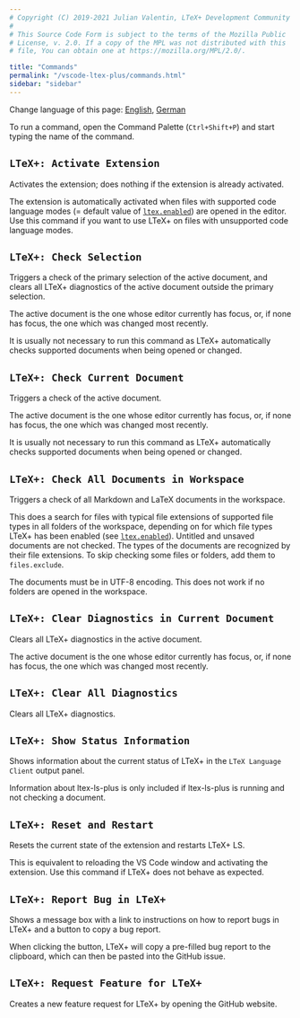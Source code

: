 ```yaml
---
# Copyright (C) 2019-2021 Julian Valentin, LTeX+ Development Community
#
# This Source Code Form is subject to the terms of the Mozilla Public
# License, v. 2.0. If a copy of the MPL was not distributed with this
# file, You can obtain one at https://mozilla.org/MPL/2.0/.

title: "Commands"
permalink: "/vscode-ltex-plus/commands.html"
sidebar: "sidebar"
---
```


Change language of this page: [English](commands.html), [German](commands-de.html)

<!-- ltex: language=en-US -->

To run a command, open the Command Palette (`Ctrl+Shift+P`) and start typing the name of the command.

## `LTeX+: Activate Extension`

Activates the extension; does nothing if the extension is already activated.

The extension is automatically activated when files with supported code language modes (= default value of [`ltex.enabled`](../settings.html#ltexenabled)) are opened in the editor. Use this command if you want to use LTeX+ on files with unsupported code language modes.

## `LTeX+: Check Selection`

Triggers a check of the primary selection of the active document, and clears all LTeX+ diagnostics of the active document outside the primary selection.

The active document is the one whose editor currently has focus, or, if none has focus, the one which was changed most recently.

It is usually not necessary to run this command as LTeX+ automatically checks supported documents when being opened or changed.

## `LTeX+: Check Current Document`

Triggers a check of the active document.

The active document is the one whose editor currently has focus, or, if none has focus, the one which was changed most recently.

It is usually not necessary to run this command as LTeX+ automatically checks supported documents when being opened or changed.

## `LTeX+: Check All Documents in Workspace`

Triggers a check of all Markdown and LaTeX documents in the workspace.

This does a search for files with typical file extensions of supported file types in all folders of the workspace, depending on for which file types LTeX+ has been enabled (see [`ltex.enabled`](../settings.html#ltexenabled)). Untitled and unsaved documents are not checked. The types of the documents are recognized by their file extensions. To skip checking some files or folders, add them to `files.exclude`.

The documents must be in UTF-8 encoding. This does not work if no folders are opened in the workspace.

## `LTeX+: Clear Diagnostics in Current Document`

Clears all LTeX+ diagnostics in the active document.

The active document is the one whose editor currently has focus, or, if none has focus, the one which was changed most recently.

## `LTeX+: Clear All Diagnostics`

Clears all LTeX+ diagnostics.

## `LTeX+: Show Status Information`

Shows information about the current status of LTeX+ in the `LTeX Language Client` output panel.

Information about ltex-ls-plus is only included if ltex-ls-plus is running and not checking a document.

## `LTeX+: Reset and Restart`

Resets the current state of the extension and restarts LTeX+ LS.

This is equivalent to reloading the VS Code window and activating the extension. Use this command if LTeX+ does not behave as expected.

## `LTeX+: Report Bug in LTeX+`

Shows a message box with a link to instructions on how to report bugs in LTeX+ and a button to copy a bug report.

When clicking the button, LTeX+ will copy a pre-filled bug report to the clipboard, which can then be pasted into the GitHub issue.

## `LTeX+: Request Feature for LTeX+`

Creates a new feature request for LTeX+ by opening the GitHub website.
